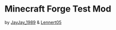 # Minecraft Forge Test Mod

by [JayJay_1989](https://github.com/JayJay1989) & [Lennert05](https://github.com/lennert05)
